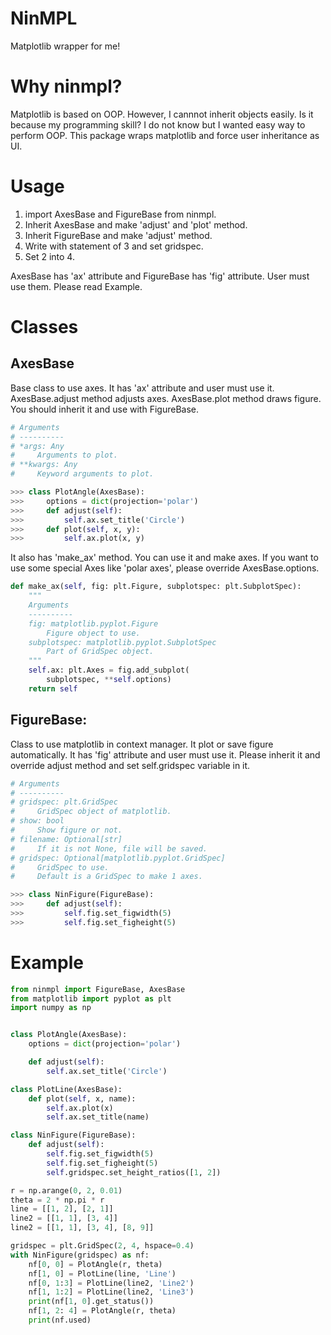 # NinMPL
Matplotlib wrapper for me!

# Why ninmpl?
Matplotlib is based on OOP. However, I cannnot inherit objects easily.
Is it because my programming skill? I do not know but I wanted easy way to perform OOP.
This package wraps matplotlib and force user inheritance as UI.

# Usage
1. import AxesBase and FigureBase from ninmpl.
2. Inherit AxesBase and make 'adjust' and 'plot' method.
3. Inherit FigureBase and make 'adjust' method.
4. Write with statement of 3 and set gridspec.
5. Set 2 into 4.

AxesBase has 'ax' attribute and FigureBase has 'fig' attribute.
User must use them. Please read Example.

# Classes
## AxesBase
Base class to use axes.
It has 'ax' attribute and user must use it.
AxesBase.adjust method adjusts axes.
AxesBase.plot method draws figure.
You should inherit it and use with FigureBase.

```python
# Arguments
# ----------
# *args: Any
#     Arguments to plot.
# **kwargs: Any
#     Keyword arguments to plot.

>>> class PlotAngle(AxesBase):
>>>     options = dict(projection='polar')
>>>     def adjust(self):
>>>         self.ax.set_title('Circle')
>>>     def plot(self, x, y):
>>>         self.ax.plot(x, y)
```

It also has 'make_ax' method. You can use it and make axes.
If you want to use some special Axes like 'polar axes',
please override AxesBase.options.

```python
def make_ax(self, fig: plt.Figure, subplotspec: plt.SubplotSpec):
    """
    Arguments
    ----------
    fig: matplotlib.pyplot.Figure
        Figure object to use.
    subplotspec: matplotlib.pyplot.SubplotSpec
        Part of GridSpec object.
    """
    self.ax: plt.Axes = fig.add_subplot(
        subplotspec, **self.options)
    return self
```

## FigureBase:
Class to use matplotlib in context manager.
It plot or save figure automatically.
It has 'fig' attribute and user must use it.
Please inherit it and override adjust method
and set self.gridspec variable in it.

```python
# Arguments
# ----------
# gridspec: plt.GridSpec
#     GridSpec object of matplotlib.
# show: bool
#     Show figure or not.
# filename: Optional[str]
#     If it is not None, file will be saved.
# gridspec: Optional[matplotlib.pyplot.GridSpec]
#     GridSpec to use.
#     Default is a GridSpec to make 1 axes.

>>> class NinFigure(FigureBase):
>>>     def adjust(self):
>>>         self.fig.set_figwidth(5)
>>>         self.fig.set_figheight(5)
```

# Example
```python
from ninmpl import FigureBase, AxesBase
from matplotlib import pyplot as plt
import numpy as np


class PlotAngle(AxesBase):
    options = dict(projection='polar')

    def adjust(self):
        self.ax.set_title('Circle')

class PlotLine(AxesBase):
    def plot(self, x, name):
        self.ax.plot(x)
        self.ax.set_title(name)

class NinFigure(FigureBase):
    def adjust(self):
        self.fig.set_figwidth(5)
        self.fig.set_figheight(5)
        self.gridspec.set_height_ratios([1, 2])

r = np.arange(0, 2, 0.01)
theta = 2 * np.pi * r
line = [[1, 2], [2, 1]]
line2 = [[1, 1], [3, 4]]
line2 = [[1, 1], [3, 4], [8, 9]]

gridspec = plt.GridSpec(2, 4, hspace=0.4)
with NinFigure(gridspec) as nf:
    nf[0, 0] = PlotAngle(r, theta)
    nf[1, 0] = PlotLine(line, 'Line')
    nf[0, 1:3] = PlotLine(line2, 'Line2')
    nf[1, 1:2] = PlotLine(line2, 'Line3')
    print(nf[1, 0].get_status())
    nf[1, 2: 4] = PlotAngle(r, theta)
    print(nf.used)
```
